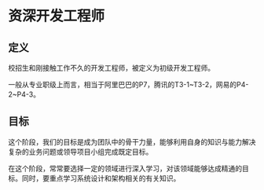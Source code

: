 # 资深开发工程师

## 定义

校招生和刚接触工作不久的开发工程师，被定义为初级开发工程师。

一般从专业职级上而言，相当于阿里巴巴的P7，腾讯的T3-1~T3-2，网易的P4-2~P4-3。

## 目标

这个阶段，我们的目标是成为团队中的骨干力量，能够利用自身的知识与能力解决复杂的业务问题或领导项目小组完成既定目标。

在这个阶段，常常要选择一定的领域进行深入学习，对该领域能够达成精通的目标。同时，要重点学习系统设计和架构相关的有关知识。

